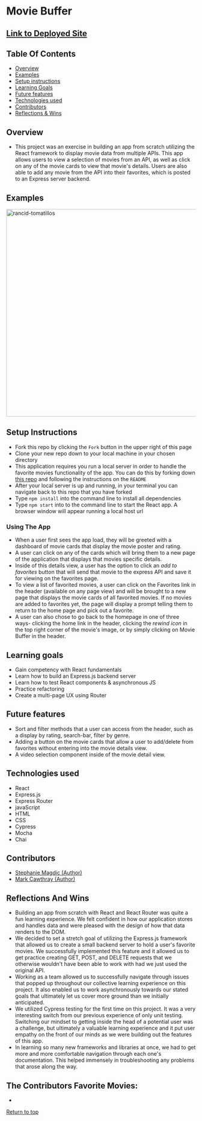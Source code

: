 # Movie Buffer
## [Link to Deployed Site](https://stephaniemagdic.github.io/rancid-tomatillos/)

## Table Of Contents
+ [Overview](#overview)
+ [Examples](#examples)
+ [Setup instructions](#setup-instructions)
+ [Learning Goals](#learning-goals)
+ [Future features](#future-features)
+ [Technologies used](#technologies-used)
+ [Contributors](#contributors)
+ [Reflections & Wins](#reflections-and-wins)

## Overview
+  This project was an exercise in building an app from scratch utilizing the React framework to display movie data from multiple APIs. This app allows users to view a selection of movies from an API, as well as click on any of the movie cards to view that movie's details. Users are also able to add any movie from the API into their favorites, which is posted to an Express server backend. 

## Examples

<img src="https://i.ibb.co/c2RYF6h/rancid-tomatillos.gif" alt="rancid-tomatillos" border="0" width="750px" height="550px">



## Setup Instructions
  + Fork this repo by clicking the ```Fork``` button in the upper right of this page
  + Clone your new repo down to your local machine in your chosen directory
  + This application requires you run a local server in order to handle the favorite movies functionality of the app. You can do this by forking down [this repo](https://github.com/MTCawthray/rancid-tomatillos-api) and following the instructions on the ```README```
  + After your local server is up and running, in your terminal you can navigate back to this repo that you have forked
  + Type ```npm install``` into the command line to install all dependencies
  + Type ```npm start``` into to the command line to start the React app. A browser window will appear running a local host url
  
### Using The App
  + When a user first sees the app load, they will be greeted with a dashboard of movie cards that display the movie poster and rating. 
  + A user can click on any of the cards which will bring them to a new page of the application that displays that movies specific details.
  + Inside of this details view, a user has the option to click an _add to favorites_ button that will send that movie to the express API and save it for viewing on the favorites page.
  + To view a list of favorited movies, a user can click on the Favorites link in the header (available on any page view) and will be brought to a new page that displays the movie cards of all favorited movies. If no movies are added to favorites yet, the page will display a prompt telling them to return to the home page and pick out a favorite.
  + A user can also chose to go back to the homepage in one of three ways- clicking the home link in the header, clicking the _rewind icon_ in the top right corner of the movie's image, or by simply clicking on Movie Buffer in the header.

## Learning goals
  + Gain competency with React fundamentals
  + Learn how to build an Express.js backend server
  + Learn how to test React components & asynchronous JS
  + Practice refactoring
  + Create a multi-page UX using Router
  
## Future features
  + Sort and filter methods that a user can access from the header, such as a display by rating, search-bar, filter by genre.
  + Adding a button on the movie cards that allow a user to add/delete from favorites without entering into the movie details view.
  + A video selection component inside of the movie detail view.

## Technologies used
  + React
  + Express.js
  + Express Router
  + javaScript
  + HTML
  + CSS
  + Cypress
  + Mocha
  + Chai
  

## Contributors
  + [Stephanie Magdic (Author)](https://github.com/stephaniemagdic)
  + [Mark Cawthray (Author)](https://github.com/MTCawthray)
  

## Reflections And Wins
  + Building an app from scratch with React and React Router was quite a fun learning experience. We felt confident in how our application stores and handles data and were pleased with the design of how that data renders to the DOM. 
  + We decided to set a stretch goal of utilizing the Express.js framework that allowed us to create a small backend server to hold a user's favorite movies. We successfully implemented this feature and it allowed us to get practice creating GET, POST, and DELETE requests that we otherwise wouldn't have been able to work with had we just used the original API.
  + Working as a team allowed us to successfully navigate through issues that popped up throughout our collective learning experience on this project. It also enabled us to work asynchronously towards our stated goals that ultimately let us cover more ground than we initially anticipated. 
  + We utilized Cypress testing for the first time on this project. It was a very interesting switch from our previous experience of only unit testing. Switching our mindset to getting inside the head of a potential user was a challenge, but ultimately a valuable learning experience and it put user empathy on the front of our minds as we were building out the features of this app. 
  + In learning so many new frameworks and libraries at once, we had to get more and more comfortable navigation through each one's documentation. This helped immensely in troubleshooting any problems that arose along the way.
  
  The Contributors Favorite Movies:
  -
  -

  [Return to top](#rancid-tomatillos)



